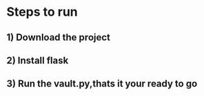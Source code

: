 # Steps to run

<h2> 1) Download the project</h2>

<h2> 2) Install flask </h2>

<h2> 3) Run the vault.py,thats it your ready to go</h2>

